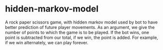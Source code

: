 # hidden-markov-model
A rock paper scissors game, with hidden markov model used by
bot to have better prediction of future player movements.
As an argument, we give the number of points to which the game is to be played. 
If the bot wins, one point is subtracted from our total, if we win, the point is added. 
For example, if we win alternately, we can play forever.
